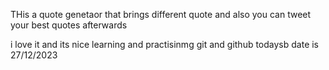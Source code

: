 THis a quote genetaor that brings different quote and also you can tweet your best quotes afterwards

i love it and its nice learning and practisinmg git and github
todaysb date is 27/12/2023
